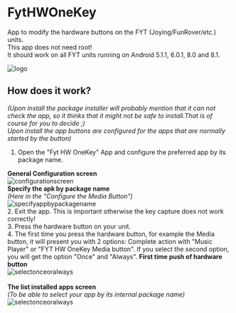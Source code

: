 # FytHWOneKey
App to modify the hardware buttons on the FYT (Joying/FunRover/etc.) units.<br>
This app does not need root!<br>
It should work on all FYT units running on Android 5.1.1, 6.0.1, 8.0 and 8.1.

![logo](https://github.com/hvdwolf/FytHWOneKey/blob/master/images/logo.png)
## How does it work?
*(Upon install the package installer will probably mention that it can not check the app, so it thinks that it might not be safe to install.That is of course for you to decide ;)<br>Upon install the app buttons are configured for the apps that are normally started by the button)*<br>
1. Open the "Fyt HW OneKey" App and configure the preferred app by its package name.

**General Configuration screen**<br>
![configurationscreen](https://github.com/hvdwolf/FytHWOneKey/blob/master/images/configurescreen.jpg)
<br>
**Specify the apk by package name**<br>
*(Here in the "Configure the Media Button")*<br>
![specifyappbypackagename](https://github.com/hvdwolf/FytHWOneKey/blob/master/images/specifyappbypackagename.jpg)
<br>
2. Exit the app. This is important otherwise the key capture does not work correctly!<br>
3. Press the hardware button on your unit.<br>
4. The first time you press the hardware button, for example the Media button, it will present you with 2 options: Complete action with "Music Player" or "FYT HW OneKey Media button". If you select the second option, you will get the option "Once" and "Always".
**First time push of hardware button**<br>
![selectonceoralways](https://github.com/hvdwolf/FytHWOneKey/blob/master/images/selectoncealways.jpg)
<br><br>
**The list installed apps screen**<br>
*(To be able to select your app by its internal package name)*<br>
![selectonceoralways](https://github.com/hvdwolf/FytHWOneKey/blob/master/images/listinstalledapps.jpg)

